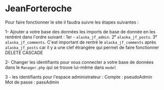 # JeanForteroche
Pour faire fonctionner le site il faudra suivre les étapes suivantes :

1- Ajouter a votre base des données les imports de base de donnée en les rentrént dans l'ordre suivant :
    1er - `alaska_jf_admin`. 2ᵉ `alaska_jf_posts`. 3ᵉ `alaska_jf_comments`. C'est important de rentré le `alaska_jf_comments` après `alaska_jf_posts` car il y a une clef étrangère qui permet de faire fonctionner DELETE CASCADE
    
2- Changer les identifiants pour vous connecter a votre base de données dans le `Manager.php` qui se trouve lui-même dans `model`

3 - les identifiants pour l'espace administrateur :
    Compte : pseudoAdmin
    Mot de passe : passAdmin
